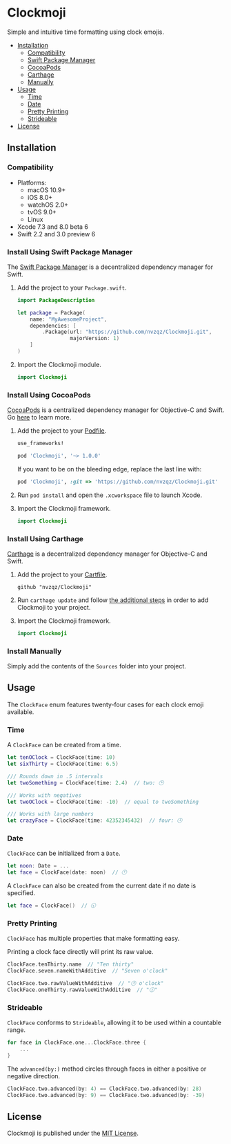 # Clockmoji

Simple and intuitive time formatting using clock emojis.

- [Installation](#installation)
    - [Compatibility](#compatibility)
    - [Swift Package Manager](#install-using-swift-package-manager)
    - [CocoaPods](#install-using-cocoapods)
    - [Carthage](#install-using-carthage)
    - [Manually](#install-manually)
- [Usage](#usage)
    - [Time](#time)
    - [Date](#date)
    - [Pretty Printing](#pretty-printing)
    - [Strideable](#strideable)
- [License](#license)

## Installation

### Compatibility

- Platforms:
    - macOS 10.9+
    - iOS 8.0+
    - watchOS 2.0+
    - tvOS 9.0+
    - Linux
- Xcode 7.3 and 8.0 beta 6
- Swift 2.2 and 3.0 preview 6

### Install Using Swift Package Manager
The [Swift Package Manager](https://swift.org/package-manager/) is a
decentralized dependency manager for Swift.

1. Add the project to your `Package.swift`.

    ```swift
    import PackageDescription

    let package = Package(
        name: "MyAwesomeProject",
        dependencies: [
            .Package(url: "https://github.com/nvzqz/Clockmoji.git",
                     majorVersion: 1)
        ]
    )
    ```

2. Import the Clockmoji module.

    ```swift
    import Clockmoji
    ```

### Install Using CocoaPods
[CocoaPods](https://cocoapods.org/) is a centralized dependency manager for
Objective-C and Swift. Go [here](https://guides.cocoapods.org/using/index.html)
to learn more.

1. Add the project to your [Podfile](https://guides.cocoapods.org/using/the-podfile.html).

    ```ruby
    use_frameworks!

    pod 'Clockmoji', '~> 1.0.0'
    ```

    If you want to be on the bleeding edge, replace the last line with:

    ```ruby
    pod 'Clockmoji', :git => 'https://github.com/nvzqz/Clockmoji.git'
    ```

2. Run `pod install` and open the `.xcworkspace` file to launch Xcode.

3. Import the Clockmoji framework.

    ```swift
    import Clockmoji
    ```

### Install Using Carthage
[Carthage](https://github.com/Carthage/Carthage) is a decentralized dependency
manager for Objective-C and Swift.

1. Add the project to your [Cartfile](https://github.com/Carthage/Carthage/blob/master/Documentation/Artifacts.md#cartfile).

    ```
    github "nvzqz/Clockmoji"
    ```

2. Run `carthage update` and follow [the additional steps](https://github.com/Carthage/Carthage#getting-started)
   in order to add Clockmoji to your project.

3. Import the Clockmoji framework.

    ```swift
    import Clockmoji
    ```

### Install Manually

Simply add the contents of the `Sources` folder into your project.

## Usage

The `ClockFace` enum features twenty-four cases for each clock emoji available.

### Time

A `ClockFace` can be created from a time.

```swift
let tenOClock = ClockFace(time: 10)
let sixThirty = ClockFace(time: 6.5)

/// Rounds down in .5 intervals
let twoSomething = ClockFace(time: 2.4)  // two: 🕑

/// Works with negatives
let twoOClock = ClockFace(time: -10)  // equal to twoSomething

/// Works with large numbers
let crazyFace = ClockFace(time: 42352345432)  // four: 🕓
```

### Date

`ClockFace` can be initialized from a `Date`.

```swift
let noon: Date = ...
let face = ClockFace(date: noon)  // 🕛
```

A `ClockFace` can also be created from the current date if no date is specified.

```swift
let face = ClockFace()  // 🕥
```

### Pretty Printing

`ClockFace` has multiple properties that make formatting easy.

Printing a clock face directly will print its raw value.

```swift
ClockFace.tenThirty.name  // "Ten thirty"
ClockFace.seven.nameWithAdditive  // "Seven o'clock"

ClockFace.two.rawValueWithAdditive  // "🕑 o'clock"
ClockFace.oneThirty.rawValueWithAdditive  // "🕜"
```

### Strideable

`ClockFace` conforms to `Strideable`, allowing it to be used within a countable
range.

```swift
for face in ClockFace.one...ClockFace.three {
    ...
}
```

The `advanced(by:)` method circles through faces in either a positive or negative direction.

```swift
ClockFace.two.advanced(by: 4) == ClockFace.two.advanced(by: 28)
ClockFace.two.advanced(by: 9) == ClockFace.two.advanced(by: -39)
```

## License

Clockmoji is published under the [MIT License](https://opensource.org/licenses/MIT).
